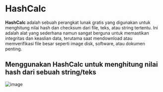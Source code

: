 # HashCalc
**HashCalc** adalah sebuah perangkat lunak gratis yang digunakan untuk menghitung nilai hash dan checksum dari file, teks, atau string tertentu. Ini adalah alat yang sederhana namun sangat berguna untuk memastikan integritas dan keaslian data, terutama saat mendownload atau memverifikasi file besar seperti image disk, software, atau dokumen penting.

## Menggunakan HashCalc untuk menghitung nilai hash dari sebuah string/teks

![image](https://github.com/user-attachments/assets/4bea55d7-6cf7-4812-92f0-a2b01d5e268b)
